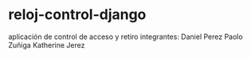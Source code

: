 # reloj-control-django
aplicación de control de acceso y retiro 
integrantes:
Daniel Perez 
Paolo Zuñiga
Katherine Jerez

